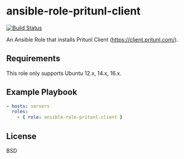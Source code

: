 ansible-role-pritunl-client
=========
[![Build Status](https://travis-ci.org/jugatsu/ansible-role-pritunl-client.svg?branch=master)](https://travis-ci.org/jugatsu/ansible-role-pritunl-client)

An Ansible Role that installs Pritunl Client (https://client.pritunl.com/).

Requirements
------------

This role only supports Ubuntu 12.x, 14.x, 16.x.

Example Playbook
----------------
```yaml
- hosts: servers
  roles:
    - { role: ansible-role-pritunl-client }
```

License
-------

BSD
